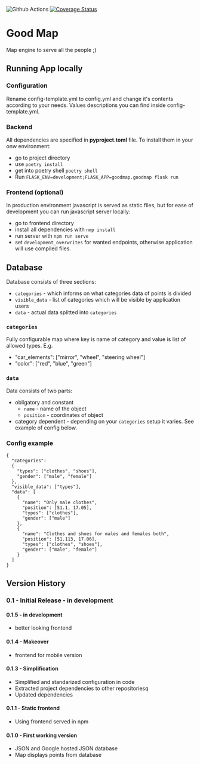 ![Github Actions](https://github.com/problematy/goodmap/actions/workflows/python-app.yml/badge.svg)
[![Coverage Status](https://coveralls.io/repos/github/Problematy/goodmap/badge.png)](https://coveralls.io/github/Problematy/goodmap)

# Good Map

Map engine to serve all the people ;) 

## Running App locally

### Configuration

Rename config-template.yml to config.yml and change it's contents according to your needs.
Values descriptions you can find inside config-template.yml.

### Backend 

All dependencies are specified in __pyproject.toml__ file. To install them in your onw environment:
* go to project directory
* use `poetry install`
* get into poetry shell `poetry shell`
* Run `FLASK_ENV=development;FLASK_APP=goodmap.goodmap flask run`

### Frontend (optional)
In production environment javascript is served as static files, but for ease of development you can run javascript
server locally:
* go to frontend directory
* install all dependencies with `nmp install`
* run server with `npm run serve`
* set `development_overwrites` for wanted endpoints, otherwise application will use compiled files.

## Database

Database consists of three sections:

- `categories` - which informs on what categories data of points is divided
- `visible_data` - list of categories which will be visible by application users
- `data` - actual data splitted into `categories`


### `categories`
Fully configurable map where key is name of category and value is list of allowed types. E.g.
* "car_elements": ["mirror", "wheel", "steering wheel"]
* "color": ["red", "blue", "green"]

### `data`
Data consists of two parts:
* obligatory and constant
  * `name` - name of the object
  * `position` - coordinates of object
* category dependent - depending on your `categories` setup it varies. See example of config below.

### Config example
```
{
  "categories":
  {
    "types": ["clothes", "shoes"],
    "gender": ["male", "female"]
  },
  "visible_data": ["types"],
  "data": [
    {
      "name": "Only male clothes",
      "position": [51.1, 17.05],
      "types": ["clothes"],
      "gender": ["male"]
    },
    {
      "name": "Clothes and shoes for males and females both",
      "position": [51.113, 17.06],
      "types": ["clothes", "shoes"],
      "gender": ["male", "female"]
    }
  ]
}
```

## Version History

### 0.1 - Initial Release - in development
#### 0.1.5 - in development
  * better looking frontend

#### 0.1.4 - Makeover
  * frontend for mobile version

#### 0.1.3 - Simplification
  * Simplified and standarized configuration in code
  * Extracted project dependencies to other repositoriesq
  * Updated dependencies

#### 0.1.1 - Static frontend
  * Using frontend served in npm  

#### 0.1.0 - First working version
 * JSON and Google hosted JSON database
 * Map displays points from database
